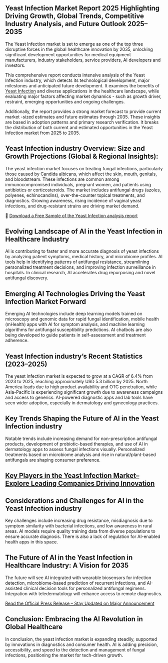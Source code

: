 ## Yeast Infection Market Report 2025 Highlighting Driving Growth, Global Trends, Competitive Industry Analysis, and Future Outlook 2025–2035

The Yeast Infection market is set to emerge as one of the top three disruptive forces in the global healthcare innovation by 2035, unlocking significant development opportunities for medical equipment manufacturers, industry stakeholders, service providers, AI developers and investors.

This comprehensive report conducts intensive analysis of the Yeast Infection industry, which detects its technological development, major milestones and anticipated future development. It examines the benefits of [Yeast Infection](https://www.marketresearchfuture.com/reports/yeast-infection-market-4228) and diverse applications in the healthcare landscape, while evaluating major factors affecting market dynamics - such as growth driver, restraint, emerging opportunities and ongoing challenges.

Additionally, the report provides a strong market forecast to provide current market -sized estimates and future estimates through 2035. These insights are based in adoption patterns and primary research verification. It breaks the distribution of both current and estimated opportunities in the Yeast Infection market from 2025 to 2035.

## Yeast Infection industry Overview: Size and Growth Projections (Global & Regional Insights):

The yeast infection market focuses on treating fungal infections, particularly those caused by Candida albicans, which affect the skin, mouth, genitals, and bloodstream. These infections are common among immunocompromised individuals, pregnant women, and patients using antibiotics or corticosteroids. The market includes antifungal drugs (azoles, polyenes, echinocandins), over-the-counter topical treatments, and diagnostics. Growing awareness, rising incidence of vaginal yeast infections, and drug-resistant strains are driving market demand.

🎯 [Download a Free Sample of the Yeast Infection analysis report](https://www.marketresearchfuture.com/sample_request/4228)

## Evolving Landscape of AI in the Yeast Infection in Healthcare Industry

AI is contributing to faster and more accurate diagnosis of yeast infections by analyzing patient symptoms, medical history, and microbiome profiles. AI tools help in identifying patterns of antifungal resistance, streamlining personalized treatment decisions, and improving infection surveillance in hospitals. In clinical research, AI accelerates drug repurposing and novel antifungal discovery.

## Emerging AI Technologies Driving the Yeast Infection Market Forward

Emerging AI technologies include deep learning models trained on microscopy and genomic data for rapid fungal identification, mobile health (mHealth) apps with AI for symptom analysis, and machine learning algorithms for antifungal susceptibility predictions. AI chatbots are also being developed to guide patients in self-assessment and treatment adherence.

## Yeast Infection industry’s Recent Statistics (2023–2025)

The yeast infection market is expected to grow at a CAGR of 6.4% from 2023 to 2025, reaching approximately USD 5.3 billion by 2025. North America leads due to high product availability and OTC penetration, while Asia-Pacific is experiencing significant growth due to awareness campaigns and access to generics. AI-powered diagnostic apps and lab tools have seen wider adoption, especially in dermatology and gynecology practices.

## Key Trends Shaping the Future of AI in the Yeast Infection industry

Notable trends include increasing demand for non-prescription antifungal products, development of probiotic-based therapies, and use of AI in dermatology apps to assess fungal infections visually. Personalized treatments based on microbiome analysis and rise in natural/plant-based antifungals are shaping consumer preference.

## [Key Players in the Yeast Infection Market– Explore Leading Companies Driving Innovation](https://www.marketresearchfuture.com/reports/yeast-infection-market/companies)

## Considerations and Challenges for AI in the Yeast Infection industry

Key challenges include increasing drug resistance, misdiagnosis due to symptom similarity with bacterial infections, and low awareness in rural areas. AI models require quality training data from diverse populations to ensure accurate diagnosis. There is also a lack of regulation for AI-enabled health apps in this space.

## The Future of AI in the Yeast Infection in Healthcare Industry: A Vision for 2035

The future will see AI integrated with wearable biosensors for infection detection, microbiome-based prediction of recurrent infections, and AI-assisted clinical decision tools for personalized antifungal regimens. Integration with teledermatology will enhance access to remote diagnostics.

[Read the Official Press Release – Stay Updated on Major Announcement](https://www.marketresearchfuture.com/press-release/yeast-infection-market)

## Conclusion: Embracing the AI Revolution in Global Healthcare

In conclusion, the yeast infection market is expanding steadily, supported by innovations in diagnostics and consumer health. AI is adding precision, accessibility, and speed to the detection and management of fungal infections, positioning the market for tech-driven growth.